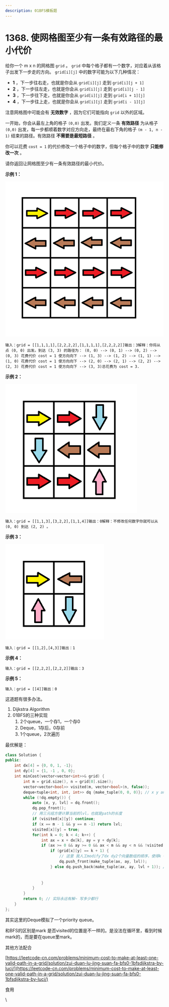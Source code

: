 ```yaml
---
description: 01BFS模板题
---
```


# 1368. 使网格图至少有一条有效路径的最小代价

给你一个 m x n 的网格图 `grid` 。 `grid` 中每个格子都有一个数字，对应着从该格子出发下一步走的方向。 `grid[i][j]` 中的数字可能为以下几种情况：

* **1** ，下一步往右走，也就是你会从 `grid[i][j]` 走到 `grid[i][j + 1]`
* **2** ，下一步往左走，也就是你会从 `grid[i][j]` 走到 `grid[i][j - 1]`
* **3** ，下一步往下走，也就是你会从 `grid[i][j]` 走到 `grid[i + 1][j]`
* **4** ，下一步往上走，也就是你会从 `grid[i][j]` 走到 `grid[i - 1][j]`

注意网格图中可能会有 **无效数字** ，因为它们可能指向 `grid` 以外的区域。

一开始，你会从最左上角的格子 `(0,0)` 出发。我们定义一条 **有效路径** 为从格子 `(0,0)` 出发，每一步都顺着数字对应方向走，最终在最右下角的格子 `(m - 1, n - 1)` 结束的路径。有效路径 **不需要是最短路径** 。

你可以花费 `cost = 1` 的代价修改一个格子中的数字，但每个格子中的数字 **只能修改一次** 。

请你返回让网格图至少有一条有效路径的最小代价。

**示例 1：**

![](<../../.gitbook/assets/image (3).png>)

```
输入：grid = [[1,1,1,1],[2,2,2,2],[1,1,1,1],[2,2,2,2]]输出：3解释：你将从点 (0, 0) 出发。到达 (3, 3) 的路径为： (0, 0) --> (0, 1) --> (0, 2) --> (0, 3) 花费代价 cost = 1 使方向向下 --> (1, 3) --> (1, 2) --> (1, 1) --> (1, 0) 花费代价 cost = 1 使方向向下 --> (2, 0) --> (2, 1) --> (2, 2) --> (2, 3) 花费代价 cost = 1 使方向向下 --> (3, 3)总花费为 cost = 3.
```

**示例 2：**

![](<../../.gitbook/assets/image (4).png>)

```
输入：grid = [[1,1,3],[3,2,2],[1,1,4]]输出：0解释：不修改任何数字你就可以从 (0, 0) 到达 (2, 2) 。
```

**示例 3：**



![](../../.gitbook/assets/image.png)

```
输入：grid = [[1,2],[4,3]]输出：1
```

**示例 4：**

```
输入：grid = [[2,2,2],[2,2,2]]输出：3
```

**示例 5：**

```
输入：grid = [[4]]输出：0
```

这道题有很多办法。

1. Dijkstra Algorithm
2. 01BFS的三种实现
   1. 2个queue，一个存1，一个存0
   2. Deque，1存后，0存前
   3. 1个queue，2次遍历

最优解是：

```cpp
class Solution {
public:
    int dx[4] = {0, 0, 1, -1};
    int dy[4] = {1, -1 , 0, 0};
    int minCost(vector<vector<int>>& grid) {
        int m = grid.size(), n = grid[0].size();
        vector<vector<bool>> visited(m, vector<bool>(n, false));
        deque<tuple<int, int, int>> dq {make_tuple(0, 0, 0)}; // x y and current lvl
        while (!dq.empty()) {
            auto [x, y, lvl] = dq.front(); 
            dq.pop_front();
            // 用三元组方便计算当前的lvl，也就是path的长度  
            if (visited[x][y]) continue;
            if (x == m - 1 && y == n -1) return lvl;
            visited[x][y] = true;
            for(int k = 0; k < 4; k++) {
                int ax = x + dx[k], ay = y + dy[k];
                if (ax >= 0 && ay >= 0 && ax < m && ay < n && !visited[ax][ay]) {
                    if (grid[x][y] == k + 1) { 
                        // 这里 我人工modify了dx dy2个向量数组的顺序，使得k + 1刚好和x y的方向吻合 不然要做很多无所谓的判断
                        dq.push_front(make_tuple(ax, ay, lvl));
                    } else dq.push_back(make_tuple(ax, ay, lvl + 1)); // 方向不一样就加cost
                    
                    
                }
            }
        }
        return 0; // 实际永远有解~ 写多少都行
    }
};
```

其实这里的Deque模拟了一个priority queue。

和BFS的区别是mark 是否visited的位置是不一样的。是没法在循环里，看到时候mark的，而是要在queue里mark。

其他方法配合

[https://leetcode-cn.com/problems/minimum-cost-to-make-at-least-one-valid-path-in-a-grid/solution/zui-duan-lu-jing-suan-fa-bfs0-1bfsdijkstra-by-luci/](https://leetcode-cn.com/problems/minimum-cost-to-make-at-least-one-valid-path-in-a-grid/solution/zui-duan-lu-jing-suan-fa-bfs0-1bfsdijkstra-by-luci/)

食用

\
